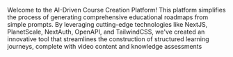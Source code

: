 Welcome to the AI-Driven Course Creation Platform! This platform simplifies the process of generating comprehensive educational roadmaps from simple prompts. By leveraging cutting-edge technologies like NextJS, PlanetScale, NextAuth, OpenAPI, and TailwindCSS, we've created an innovative tool that streamlines the construction of structured learning journeys, complete with video content and knowledge assessments

